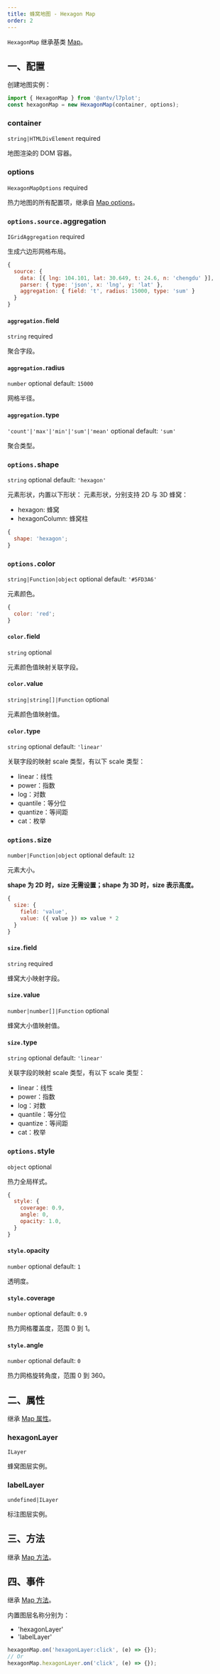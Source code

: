 ```yaml
---
title: 蜂窝地图 - Hexagon Map
order: 2
---
```


`HexagonMap` 继承基类 [Map](/zh/docs/api/map-api)。

## 一、配置

创建地图实例：

```ts
import { HexagonMap } from '@antv/l7plot';
const hexagonMap = new HexagonMap(container, options);
```

### container

`string|HTMLDivElement` required

地图渲染的 DOM 容器。

### options

`HexagonMapOptions` required

热力地图的所有配置项，继承自 [Map options](/zh/docs/api/map-api#options)。

### `options.source.`aggregation

`IGridAggregation` required

生成六边形网格布局。

```js
{
  source: {
    data: [{ lng: 104.101, lat: 30.649, t: 24.6, n: 'chengdu' }],
    parser: { type: 'json', x: 'lng', y: 'lat' },
    aggregation: { field: 't', radius: 15000, type: 'sum' }
  }
}
```

#### `aggregation.`field

`string` required

聚合字段。

#### `aggregation.`radius

`number` optional default: `15000`

网格半径。

#### `aggregation.`type

`'count'|'max'|'min'|'sum'|'mean'` optional default: `'sum'`

聚合类型。

### `options.`shape

`string` optional default: `'hexagon'`

元素形状，内置以下形状：
元素形状，分别支持 2D 与 3D 蜂窝：

- hexagon: 蜂窝
- hexagonColumn: 蜂窝柱

```js
{
  shape: 'hexagon';
}
```

### `options.`color

`string|Function|object` optional default: `'#5FD3A6'`

元素颜色。

```js
{
  color: 'red';
}
```

#### `color.`field

`string` optional

元素颜色值映射关联字段。

#### `color.`value

`string|string[]|Function` optional

元素颜色值映射值。

#### `color.`type

`string` optional default: `'linear'`

关联字段的映射 scale 类型，有以下 scale 类型：

- linear：线性
- power：指数
- log：对数
- quantile：等分位
- quantize：等间距
- cat：枚举

### `options.`size

`number|Function|object` optional default: `12`

元素大小。

**shape 为 2D 时，size 无需设置；shape 为 3D 时，size 表示高度。**

```js
{
  size: {
    field: 'value',
    value: ({ value }) => value * 2
  }
}
```

#### `size.`field

`string` required

蜂窝大小映射字段。

#### `size.`value

`number|number[]|Function` optional

蜂窝大小值映射值。

#### `size.`type

`string` optional default: `'linear'`

关联字段的映射 scale 类型，有以下 scale 类型：

- linear：线性
- power：指数
- log：对数
- quantile：等分位
- quantize：等间距
- cat：枚举

### `options.`style

`object` optional

热力全局样式。

```js
{
  style: {
    coverage: 0.9,
    angle: 0,
    opacity: 1.0,
  }
}
```

#### `style.`opacity

`number` optional default: `1`

透明度。

#### `style.`coverage

`number` optional default: `0.9`

热力网格覆盖度，范围 0 到 1。

#### `style.`angle

`number` optional default: `0`

热力网格旋转角度，范围 0 到 360。

## 二、属性

继承 [Map 属性](/zh/docs/api/map-api#二、属性)。

### hexagonLayer

`ILayer`

蜂窝图层实例。

### labelLayer

`undefined|ILayer`

标注图层实例。

## 三、方法

继承 [Map 方法](/zh/docs/api/map-api#三、方法)。

## 四、事件

继承 [Map 方法](/zh/docs/api/map-api#四、事件)。

内置图层名称分别为：

- 'hexagonLayer'
- 'labelLayer'

```js
hexagonMap.on('hexagonLayer:click', (e) => {});
// Or
hexagonMap.hexagonLayer.on('click', (e) => {});
```
